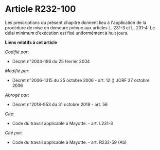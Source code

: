 # Article R232-100

Les prescriptions du présent chapitre donnent lieu à l'application de la procédure de mise en demeure prévue aux articles L.
231-3 et L. 231-4. Le délai minimum d'exécution est fixé uniformément à huit jours.

**Liens relatifs à cet article**

_Codifié par_:

  - Décret n°2004-196 du 25 février 2004

_Modifié par_:

  - Décret n°2006-1315 du 25 octobre 2006 - art. 12 () JORF 27 octobre 2006

_Abrogé par_:

  - Décret n°2018-953 du 31 octobre 2018 - art. 56

_Cite_:

  - Code du travail applicable à Mayotte. - art. L231-3

_Cité par_:

  - Code du travail applicable à Mayotte. - art. R232-59 (Ab)
